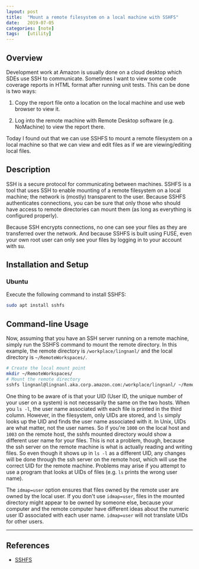 ```yaml
---
layout: post
title:  "Mount a remote filesystem on a local machine with SSHFS"
date:   2019-07-05
categories: [note]
tags:   [utility]
---
```

## Overview

Development work at Amazon is usually done on a cloud desktop which SDEs use SSH to communicate. Sometimes I want to view some code coverage reports in HTML format after running unit tests. This can be done is two ways:

1. Copy the report file onto a location on the local machine and use web browser to view it.

2. Log into the remote machine with Remote Desktop software (e.g. NoMachine) to view the report there.

Today I found out that we can use SSHFS to mount a remote filesystem on a local machine so that we can view and edit files as if we are viewing/editing local files.

## Description

SSH is a secure protocol for communicating between machines. SSHFS is a tool that uses SSH to enable mounting of a remote filesystem on a local machine; the network is (mostly) transparent to the user. Because SSHFS authenticates connections, you can be sure that only those who should have access to remote directories can mount them (as long as everything is configured properly).

Because SSH encrypts connections, no one can see your files as they are transferred over the network. And because SSHFS is built using FUSE, even your own root user can only see your files by logging in to your account with su.

## Installation and Setup

### Ubuntu

Execute the following command to install SSHFS:

```bash
sudo apt install sshfs
```

## Command-line Usage

Now, assuming that you have an SSH server running on a remote machine, simply run the SSHFS command to mount the remote directory. In this example, the remote directory is `/workplace/lingnanl/` and the local directory is `~/RemoteWorkspaces/`.

```bash
# Create the local mount point
mkdir ~/RemoteWorkspaces/
# Mount the remote directory
sshfs lingnanl@lingnanl.aka.corp.amazon.com:/workplace/lingnanl/ ~/RemoteWorkspaces/
```

One thing to be aware of is that your UID (User ID, the unique number of your user on a system) is not necessarily the same on the two hosts. When you `ls -l`, the user name associated with each file is printed in the third column. However, in the filesystem, only UIDs are stored, and `ls` simply looks up the UID and finds the user name associated with it. In Unix, UIDs are what matter, not the user names. So if you're `1000` on the local host and `1003` on the remote host, the sshfs mounted directory would show a different user name for your files. This is not a problem, though, because the ssh server on the remote machine is what is actually reading and writing files. So even though it shows up in `ls -l` as a different UID, any changes will be done through the ssh server on the remote host, which will use the correct UID for the remote machine. Problems may arise if you attempt to use a program that looks at UIDs of files (e.g. `ls` prints the wrong user name).

The `idmap=user` option ensures that files owned by the remote user are owned by the local user. If you don't use `idmap=user`, files in the mounted directory might appear to be owned by someone else, because your computer and the remote computer have different ideas about the numeric user ID associated with each user name. `idmap=user` will not translate UIDs for other users.

---

## References

* [SSHFS](https://help.ubuntu.com/community/SSHFS)
